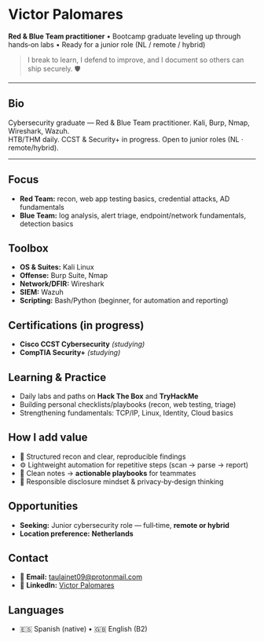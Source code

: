 # Victor Palomares

**Red & Blue Team practitioner** • Bootcamp graduate leveling up through hands‑on labs • Ready for a junior role (NL / remote / hybrid)

> I break to learn, I defend to improve, and I document so others can ship securely. 🛡️

---

## Bio

Cybersecurity graduate — Red & Blue Team practitioner. Kali, Burp, Nmap, Wireshark, Wazuh.  
HTB/THM daily. CCST & Security+ in progress. Open to junior roles (NL · remote/hybrid).

---

## Focus

- **Red Team:** recon, web app testing basics, credential attacks, AD fundamentals
- **Blue Team:** log analysis, alert triage, endpoint/network fundamentals, detection basics

## Toolbox

- **OS & Suites:** Kali Linux
- **Offense:** Burp Suite, Nmap
- **Network/DFIR:** Wireshark
- **SIEM:** Wazuh
- **Scripting:** Bash/Python (beginner, for automation and reporting)

## Certifications (in progress)

- **Cisco CCST Cybersecurity** *(studying)*
- **CompTIA Security+** *(studying)*

## Learning & Practice

- Daily labs and paths on **Hack The Box** and **TryHackMe**
- Building personal checklists/playbooks (recon, web testing, triage)
- Strengthening fundamentals: TCP/IP, Linux, Identity, Cloud basics

## How I add value

- 🔎 Structured recon and clear, reproducible findings
- ⚙️ Lightweight automation for repetitive steps (scan → parse → report)
- 🧰 Clean notes → **actionable playbooks** for teammates
- 🤝 Responsible disclosure mindset & privacy‑by‑design thinking

## Opportunities

- **Seeking:** Junior cybersecurity role — full‑time, **remote or hybrid**
- **Location preference:** **Netherlands**

## Contact

- 📧 **Email:** [taulainet09@protonmail.com](mailto:taulainet09@protonmail.com)
- 🔗 **LinkedIn:** [Victor Palomares](https://www.linkedin.com/in/victor-palomares-2b5388172/)

## Languages

- 🇪🇸 Spanish (native) • 🇬🇧 English (B2)
